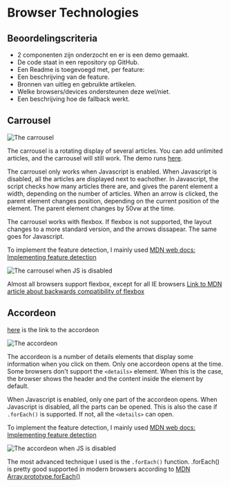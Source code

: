 # Browser Technologies

## Beoordelingscriteria

- 2 componenten zijn onderzocht en er is een demo gemaakt.
- De code staat in een repository op GitHub.
- Een Readme is toegevoegd met, per feature:
- Een beschrijving van de feature.
- Bronnen van uitleg en gebruikte artikelen.
- Welke browsers/devices ondersteunen deze wel/niet.
- Een beschrijving hoe de fallback werkt.

## Carrousel

![The carrousel](https://i.imgur.com/GQWhJzN.png)

The carrousel is a rotating display of several articles. You can add unlimited articles, and the carrousel will still work. The demo runs [here](http://rick712.github.io/browser-technologies/opdracht2/carrousel).

The carrousel only works when Javascript is enabled. When Javascript is disabled, all the articles are displayed next to eachother. In Javascript, the script checks how many articles there are, and gives the parent element a width, depending on the number of articles. When an arrow is clicked, the parent element changes position, depending on the current position of the element. The parent element changes by 50vw at the time.

The carrousel works with flexbox. If flexbox is not supported, the layout changes to a more standard version, and the arrows dissapear. The same goes for Javascript.

To implement the feature detection, I mainly used [MDN web docs: Implementing feature detection](https://developer.mozilla.org/en-US/docs/Learn/Tools_and_testing/Cross_browser_testing/Feature_detection)

![The carrousel when JS is disabled](https://i.imgur.com/QTSrDWf.png)

Almost all browsers support flexbox, except for all IE browsers [Link to MDN article about backwards compatibility of flexbox](https://developer.mozilla.org/en-US/docs/Web/CSS/CSS_Flexible_Box_Layout/Backwards_Compatibility_of_Flexbox)

## Accordeon

[here](http://rick712.github.io/browser-technologies/opdracht2/accordeon) is the link to the accordeon

![The accordeon](https://i.imgur.com/9XZK8do.png)

The accordeon is a number of details elements that display some information when you click on them. Only one accordeon opens at the time. Some browsers don't support the `<details>` element. When this is the case, the browser shows the header and the content inside the element by default.

When Javascript is enabled, only one part of the accordeon opens. When Javascript is disabled, all the parts can be opened. This is also the case if `.forEach()` is supported. If not, all the `<details>` can open.

To implement the feature detection, I mainly used [MDN web docs: Implementing feature detection](https://developer.mozilla.org/en-US/docs/Learn/Tools_and_testing/Cross_browser_testing/Feature_detection)

![The accordeon when JS is disabled](https://i.imgur.com/5wqzK63.png)

The most advanced technique I used is the `.forEach()` function. .forEach() is pretty good supported in modern browsers according to [MDN Array.prototype.forEach()](https://developer.mozilla.org/nl/docs/Web/JavaScript/Reference/Global_Objects/Array/forEach)